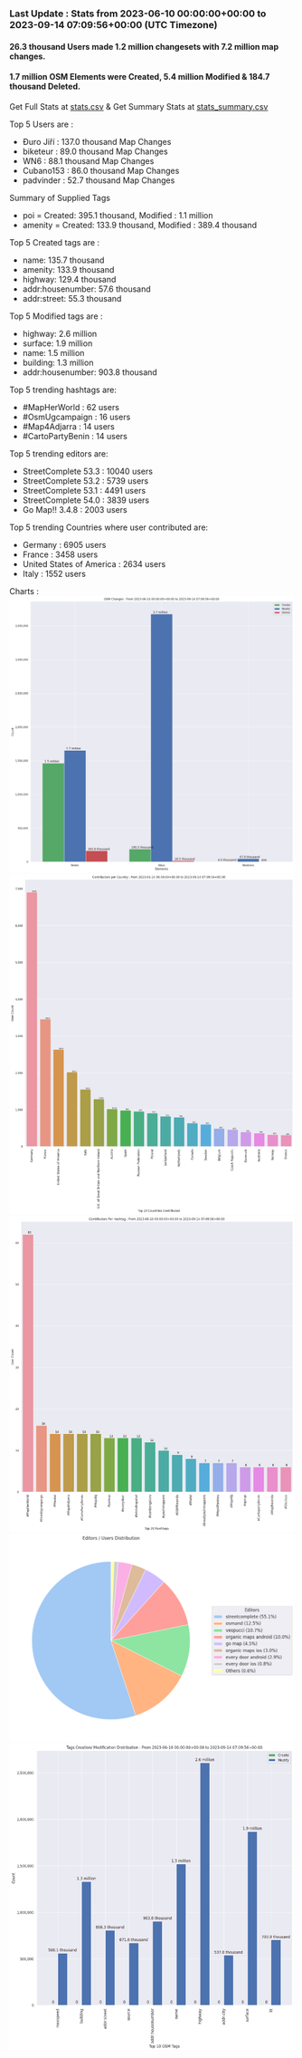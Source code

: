### Last Update : Stats from 2023-06-10 00:00:00+00:00 to 2023-09-14 07:09:56+00:00 (UTC Timezone)

#### 26.3 thousand Users made 1.2 million changesets with 7.2 million map changes.
#### 1.7 million OSM Elements were Created, 5.4 million Modified & 184.7 thousand Deleted.
Get Full Stats at [stats.csv](/stats/fieldmappers/Daily/stats.csv)
 & Get Summary Stats at [stats_summary.csv](/stats/fieldmappers/Daily/stats_summary.csv)

Top 5 Users are : 
- Đuro Jiří : 137.0 thousand Map Changes
- biketeur : 89.0 thousand Map Changes
- WN6 : 88.1 thousand Map Changes
- Cubano153 : 86.0 thousand Map Changes
- padvinder : 52.7 thousand Map Changes

Summary of Supplied Tags
- poi = Created: 395.1 thousand, Modified : 1.1 million
- amenity = Created: 133.9 thousand, Modified : 389.4 thousand


Top 5 Created tags are :
- name: 135.7 thousand
- amenity: 133.9 thousand
- highway: 129.4 thousand
- addr:housenumber: 57.6 thousand
- addr:street: 55.3 thousand


Top 5 Modified tags are :
- highway: 2.6 million
- surface: 1.9 million
- name: 1.5 million
- building: 1.3 million
- addr:housenumber: 903.8 thousand


Top 5 trending hashtags are:
- #MapHerWorld : 62 users
- #OsmUgcampaign : 16 users
- #Map4Adjarra : 14 users
- #CartoPartyBenin : 14 users


Top 5 trending editors are:
- StreetComplete 53.3 : 10040 users
- StreetComplete 53.2 : 5739 users
- StreetComplete 53.1 : 4491 users
- StreetComplete 54.0 : 3839 users
- Go Map!! 3.4.8 : 2003 users


Top 5 trending Countries where user contributed are:
- Germany : 6905 users
- France : 3458 users
- United States of America : 2634 users
- Italy : 1552 users


 Charts : 
![Alt text](./stats_osm_changes.png) 
![Alt text](./stats_users_per_country.png) 
![Alt text](./stats_users_per_hashtag.png) 
![Alt text](./stats_editors_pie_chart.png) 
![Alt text](./stats_tags.png) 
